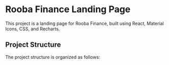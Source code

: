 # Rooba Finance Landing Page

This project is a landing page for Rooba Finance, built using React, Material Icons, CSS, and Recharts.

## Project Structure

The project structure is organized as follows:

